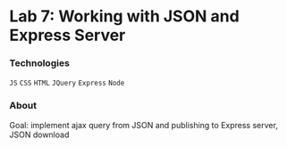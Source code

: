 # Lab 7: Working with JSON and Express Server
### Technologies
`JS` `CSS` `HTML` `JQuery` `Express` `Node`

### About
Goal: implement ajax query from JSON and publishing to Express server, JSON download
